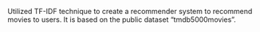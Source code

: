 Utilized TF-IDF technique to create a recommender system to recommend movies to users. It is based on the public dataset “tmdb5000movies”.
